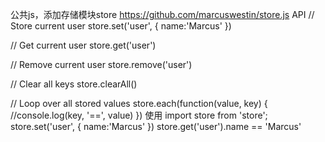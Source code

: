 公共js，添加存储模块store
https://github.com/marcuswestin/store.js
API
// Store current user
store.set('user', { name:'Marcus' })

// Get current user
store.get('user')

// Remove current user
store.remove('user')

// Clear all keys
store.clearAll()

// Loop over all stored values
store.each(function(value, key) {
	//console.log(key, '==', value)
})
使用
import store from 'store';
store.set('user', { name:'Marcus' })
store.get('user').name == 'Marcus'

